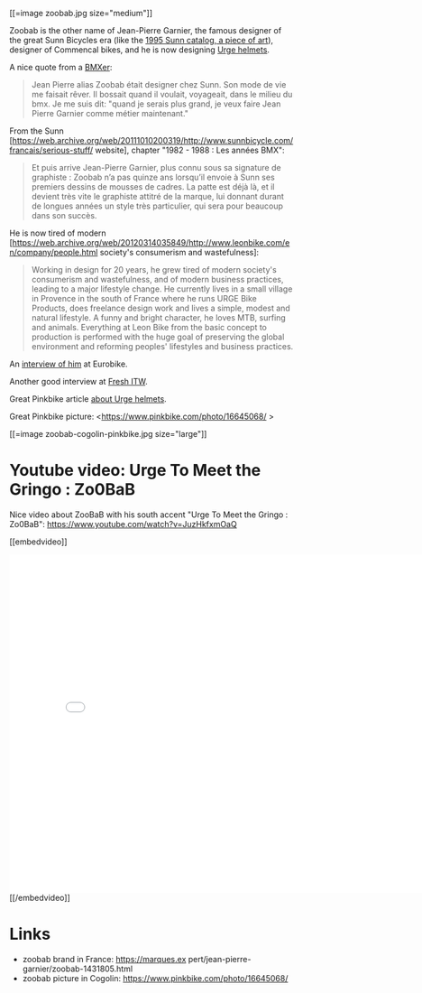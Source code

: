 [[=image zoobab.jpg size="medium"]]

Zoobab is the other name of Jean-Pierre Garnier, the famous designer of the great Sunn Bicycles era (like the [1995 Sunn catalog, a piece of art](https://labibleduvelocataloguessunn.blogspot.com/p/sunn-1995.html)), designer of Commencal bikes, and he is now designing [Urge helmets](http://www.urgebike.com).

A nice quote from a [BMXer](http://www.23mag.com/gens/mini.htm?f=2):

> Jean Pierre alias Zoobab était designer chez Sunn. Son mode de vie me faisait rêver. Il bossait quand il voulait, voyageait, dans le milieu du bmx. Je me suis dit: "quand je serais plus grand, je veux faire Jean Pierre Garnier comme métier maintenant."

From the Sunn [https://web.archive.org/web/20111010200319/http://www.sunnbicycle.com/francais/serious-stuff/ website], chapter "1982 - 1988 : Les années BMX":

> Et puis arrive Jean-Pierre Garnier, plus connu sous sa signature de graphiste : Zoobab n’a pas quinze ans lorsqu’il envoie à Sunn ses premiers dessins de mousses de cadres. La patte est déjà là, et il devient très vite le graphiste attitré de la marque, lui donnant durant de longues années un style très particulier, qui sera pour beaucoup dans son succès.

He is now tired of modern [https://web.archive.org/web/20120314035849/http://www.leonbike.com/en/company/people.html society's consumerism and wastefulness]:

> Working in design for 20 years, he grew tired of modern society's consumerism and wastefulness, and of modern business practices, leading to a major lifestyle change. He currently lives in a small village in Provence in the south of France where he runs URGE Bike Products, does freelance design work and lives a simple, modest and natural lifestyle.
> A funny and bright character, he loves MTB, surfing and animals.
> Everything at Leon Bike from the basic concept to production is performed with the huge goal of preserving the global environment and reforming peoples' lifestyles and business practices.

An [interview of him](http://www.zapiks.com/zoobab-in-euro-bike-2010-1.html) at Eurobike.

Another good interview at [Fresh ITW](http://freshmtb.com/article/fresh-itw-zoobab).

Great Pinkbike article [about Urge helmets](https://www.pinkbike.com/news/urge-helmets-from-the-top-interview-2016.html).

Great Pinkbike picture: <<https://www.pinkbike.com/photo/16645068/>  >  

[[=image zoobab-cogolin-pinkbike.jpg size="large"]]

# Youtube video: Urge To Meet the Gringo : Zo0BaB


Nice video about ZooBaB with his south accent "Urge To Meet the Gringo : Zo0BaB": <https://www.youtube.com/watch?v=JuzHkfxmOaQ>  

[[embedvideo]]
<iframe width="800" height="600" src="<https://www.youtube.com/embed/JuzHkfxmOaQ>  " frameborder="0" allow="accelerometer; autoplay; encrypted-media; gyroscope; picture-in-picture" allowfullscreen></iframe>
[[/embedvideo]]

# Links


* zoobab brand in France: <https://marques.ex>  pert/jean-pierre-garnier/zoobab-1431805.html
* zoobab picture in Cogolin: https://www.pinkbike.com/photo/16645068/
